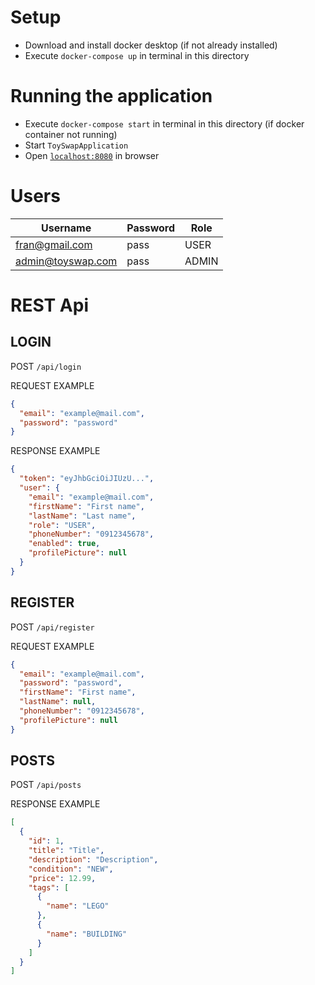 # Setup

- Download and install docker desktop (if not already installed)
- Execute `docker-compose up` in terminal in this directory

# Running the application

- Execute `docker-compose start` in terminal in this directory (if docker container not running)
- Start `ToySwapApplication`
- Open [`localhost:8080`](http://localhost:8080) in browser

# Users

| Username          | Password | Role  |
|-------------------|----------|-------|
| fran@gmail.com    | pass     | USER  |
| admin@toyswap.com | pass     | ADMIN |

# REST Api

## LOGIN

POST `/api/login`

REQUEST EXAMPLE

```json
{
  "email": "example@mail.com",
  "password": "password"
}
```

RESPONSE EXAMPLE

```json
{
  "token": "eyJhbGciOiJIUzU...",
  "user": {
    "email": "example@mail.com",
    "firstName": "First name",
    "lastName": "Last name",
    "role": "USER",
    "phoneNumber": "0912345678",
    "enabled": true,
    "profilePicture": null
  }
}
```

## REGISTER

POST `/api/register`

REQUEST EXAMPLE

```json
{
  "email": "example@mail.com",
  "password": "password",
  "firstName": "First name",
  "lastName": null,
  "phoneNumber": "0912345678",
  "profilePicture": null
}
```

## POSTS

POST `/api/posts`

RESPONSE EXAMPLE

```json
[
  {
    "id": 1,
    "title": "Title",
    "description": "Description",
    "condition": "NEW",
    "price": 12.99,
    "tags": [
      {
        "name": "LEGO"
      },
      {
        "name": "BUILDING"
      }
    ]
  }
]
```
